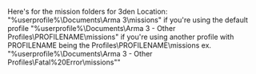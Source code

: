 Here's for the mission folders for 3den
Location:
"%userprofile%\Documents\Arma 3\missions" if you're using the default profile
"%userprofile%\Documents\Arma 3 - Other Profiles\PROFILENAME\missions" if you're using another profile with PROFILENAME being the Profiles\PROFILENAME\missions
ex. "%userprofile%\Documents\Arma 3 - Other Profiles\Fatal%20Error\missions""
